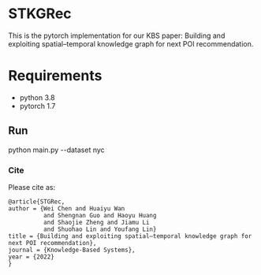 # STKGRec

This is the pytorch implementation for our KBS paper: Building and exploiting spatial–temporal knowledge graph for next POI recommendation.

# Requirements
* python 3.8
* pytorch 1.7


## Run

python main.py  --dataset nyc

### Cite

Please cite as:
~~~
@article{STGRec,
author = {Wei Chen and Huaiyu Wan 
          and Shengnan Guo and Haoyu Huang 
          and Shaojie Zheng and Jiamu Li 
          and Shuohao Lin and Youfang Lin}
title = {Building and exploiting spatial–temporal knowledge graph for next POI recommendation},
journal = {Knowledge-Based Systems},
year = {2022}
}
~~~
